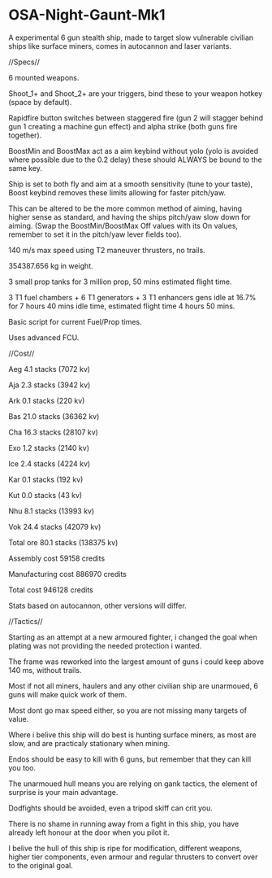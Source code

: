 # OSA-Night-Gaunt-Mk1
A experimental 6 gun stealth ship, made to target slow vulnerable civilian ships like surface miners, comes in autocannon and laser variants.


//Specs//


6 mounted weapons.

Shoot_1+ and Shoot_2+ are your triggers, bind these to your weapon hotkey (space by default).

Rapidfire button switches between staggered fire (gun 2 will stagger behind gun 1 creating a machine gun effect) and alpha strike (both guns fire together).

BoostMin and BoostMax act as a aim keybind without yolo (yolo is avoided where possible due to the 0.2 delay) these should ALWAYS be bound to the same key.

Ship is set to both fly and aim at a smooth sensitivity (tune to your taste), Boost keybind removes these limits allowing for faster pitch/yaw.

This can be altered to be the more common method of aiming, having higher sense as standard, and having the ships pitch/yaw slow down for aiming. (Swap the BoostMin/BoostMax Off values with its On values, remember to set it in the pitch/yaw lever fields too).

140 m/s max speed using T2 maneuver thrusters, no trails.

354387.656 kg in weight.

3 small prop tanks for 3 million prop, 50 mins estimated flight time.

3 T1 fuel chambers + 6 T1 generators + 3 T1 enhancers gens idle at 16.7% for 7 hours 40 mins idle time, estimated flight time 4 hours 50 mins.

Basic script for current Fuel/Prop times.

Uses advanced FCU.


//Cost//


Aeg 4.1 stacks (7072 kv)

Aja 2.3 stacks (3942 kv)

Ark 0.1 stacks (220 kv)

Bas 21.0 stacks (36362 kv)

Cha 16.3 stacks (28107 kv)

Exo 1.2 stacks (2140 kv)

Ice 2.4 stacks (4224 kv)

Kar 0.1 stacks (192 kv)

Kut 0.0 stacks (43 kv)

Nhu 8.1 stacks (13993 kv)

Vok 24.4 stacks (42079 kv)

Total ore 80.1 stacks (138375 kv)

Assembly cost 59158 credits

Manufacturing cost 886970 credits

Total cost 946128 credits

Stats based on autocannon, other versions will differ.


//Tactics//


Starting as an attempt at a new armoured fighter, i changed the goal when plating was not providing the needed protection i wanted.

The frame was reworked into the largest amount of guns i could keep above 140 ms, without trails.

Most if not all miners, haulers and any other civilian ship are unarmoued, 6 guns will make quick work of them.

Most dont go max speed either, so you are not missing many targets of value.

Where i belive this ship will do best is hunting surface miners, as most are slow, and are practicaly stationary when mining.

Endos should be easy to kill with 6 guns, but remember that they can kill you too.

The unarmoued hull means you are relying on gank tactics, the element of surprise is your main advantage.

Dodfights should be avoided, even a tripod skiff can crit you.

There is no shame in running away from a fight in this ship, you have already left honour at the door when you pilot it.

I belive the hull of this ship is ripe for modification, different weapons, higher tier components, even armour and regular thrusters to convert over to the original goal.
